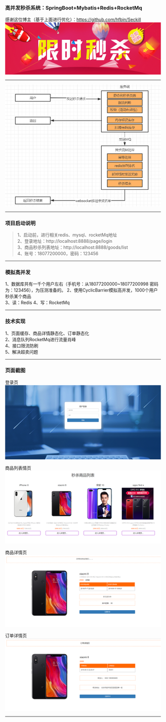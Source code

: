 ### 高并发秒杀系统：SpringBoot+Mybatis+Redis+RocketMq 

感谢这位博主（基于上面进行优化）：https://github.com/hfbin/Seckill   
![秒杀](img/title.jpg)

---
![系统架构图](img/system.png)

---
### 项目启动说明
> 1、启动前，进行相关redis、mysql、rocketMq地址   
2、登录地址：http://localhost:8888/page/login      
3、商品秒杀列表地址：http://localhost:8888/goods/list   
4、账号：18077200000，密码：123456   
   
---

### 模拟高并发
1、数据库共有一千个用户左右（手机号：从18077200000~18077200998 密码为：123456），为压测准备的。
2、使用CyclicBarrier模拟高并发，1000个用户秒杀某个商品  
3、读：Redis
4、写：RocketMq


---
### 技术实现
1、页面缓存、商品详情静态化、订单静态化    
2、消息队列RocketMq进行流量肖峰     
4、接口限流防刷   
5、解决超卖问题   

---
### 页面截图
登录页
![123](img/1.png)

商品列表情页
![123](img/2.png)

商品详情页
![123](img/3.png)

订单详情页
![123](img/4.png)

---
